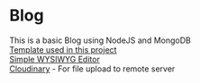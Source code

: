 # Blog  
  
This is a basic Blog using NodeJS and MongoDB  
[Template used in this project](https://startbootstrap.com/themes/clean-blog)  
[Simple WYSIWYG Editor](https://summernote.org/)  
[Cloudinary](https://summernote.org/) - For file upload to remote server  
  
